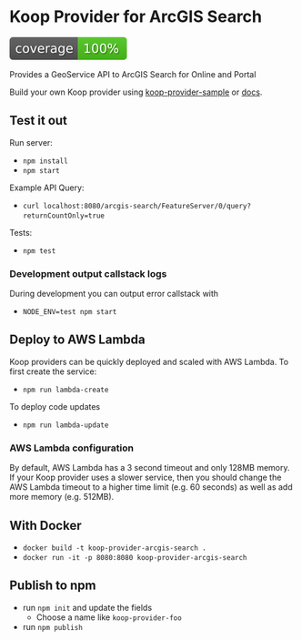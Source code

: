 # Koop Provider for ArcGIS Search
![Coverage](./coverage.svg)

Provides a GeoService API to ArcGIS Search for Online and Portal

Build your own Koop provider using [koop-provider-sample](https://github.com/koopjs/koop-provider-sample) or [docs](https://koopjs.github.io/docs/specs/provider/).

## Test it out
Run server:
- `npm install`
- `npm start`

Example API Query:
- `curl localhost:8080/arcgis-search/FeatureServer/0/query?returnCountOnly=true`

Tests:
- `npm test`

### Development output callstack logs

During development you can output error callstack with

- `NODE_ENV=test npm start`


## Deploy to AWS Lambda

Koop providers can be quickly deployed and scaled with AWS Lambda. To first create the service:

- `npm run lambda-create`

To deploy code updates

- `npm run lambda-update`

### AWS Lambda configuration

By default, AWS Lambda has a 3 second timeout and only 128MB memory. If your Koop provider uses a slower service, then you should change the AWS Lambda timeout to a higher time limit (e.g. 60 seconds) as well as add more memory (e.g. 512MB).

## With Docker

- `docker build -t koop-provider-arcgis-search .`
- `docker run -it -p 8080:8080 koop-provider-arcgis-search`

## Publish to npm
- run `npm init` and update the fields
  - Choose a name like `koop-provider-foo`
- run `npm publish`
